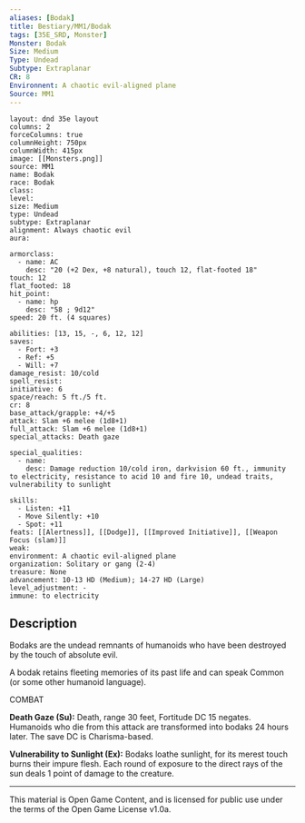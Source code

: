 ```yaml
---
aliases: [Bodak]
title: Bestiary/MM1/Bodak
tags: [35E_SRD, Monster]
Monster: Bodak
Size: Medium
Type: Undead
Subtype: Extraplanar
CR: 8
Environnent: A chaotic evil-aligned plane
Source: MM1
---
```


```statblock
layout: dnd 35e layout
columns: 2
forceColumns: true
columnHeight: 750px
columnWidth: 415px
image: [[Monsters.png]]
source: MM1
name: Bodak
race: Bodak
class: 
level: 
size: Medium
type: Undead
subtype: Extraplanar
alignment: Always chaotic evil
aura: 

armorclass:
  - name: AC
    desc: "20 (+2 Dex, +8 natural), touch 12, flat-footed 18"
touch: 12
flat_footed: 18
hit_point:
  - name: hp
    desc: "58 ; 9d12"
speed: 20 ft. (4 squares)

abilities: [13, 15, -, 6, 12, 12]
saves:
  - Fort: +3
  - Ref: +5
  - Will: +7
damage_resist: 10/cold
spell_resist: 
initiative: 6
space/reach: 5 ft./5 ft.
cr: 8
base_attack/grapple: +4/+5
attack: Slam +6 melee (1d8+1)
full_attack: Slam +6 melee (1d8+1)
special_attacks: Death gaze

special_qualities:
  - name: 
    desc: Damage reduction 10/cold iron, darkvision 60 ft., immunity to electricity, resistance to acid 10 and fire 10, undead traits, vulnerability to sunlight

skills:
  - Listen: +11
  - Move Silently: +10
  - Spot: +11
feats: [[Alertness]], [[Dodge]], [[Improved Initiative]], [[Weapon Focus (slam)]]
weak: 
environment: A chaotic evil-aligned plane
organization: Solitary or gang (2-4)
treasure: None
advancement: 10-13 HD (Medium); 14-27 HD (Large)
level_adjustment: -
immune: to electricity
```

## Description

<p>Bodaks are the undead remnants of humanoids who have been destroyed by the touch of absolute evil.</p>
<p>A bodak retains fleeting memories of its past life and can speak Common (or some other humanoid language).</p>
<p>COMBAT</p>
<p>
            <b>Death Gaze (Su):</b> Death, range 30 feet, Fortitude DC 15 negates. Humanoids who die from this attack are transformed into bodaks 24 hours later. The save DC is Charisma-based.</p>
<p>
            <b>Vulnerability to Sunlight (Ex):</b> Bodaks loathe sunlight, for its merest touch burns their impure flesh. Each round of exposure to the direct rays of the sun deals 1 point of damage to the creature.</p>

---

This material is Open Game Content, and is licensed for public use under
the terms of the Open Game License v1.0a.
